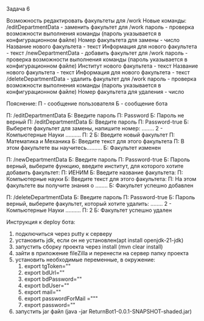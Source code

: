 Задача 6

Возможность редактировать факультеты для /work
Новые команды:
/editDepartmentData - заменить факультет для /work
пароль - проверка возможности выполнения команды (пароль указывается в конфигурационном файле)
Номер факультета для замены - число
Название нового факультета -  текст
Информация для нового факультета -  текст
/newDepartmentData - добавить факультет для /work
пароль - проверка возможности выполнения команды (пароль указывается в конфигурационном файле)
Институт нового факультета -  текст
Название нового факультета -  текст
Информация для нового факультета -  текст
/deleteDepartmentData - удалить факультет для /work
пароль - проверка возможности выполнения команды (пароль указывается в конфигурационном файле)
Номер факультета для удаления -  число

Пояснение:
П - сообщение пользователя
Б - сообщение бота



П: /editDepartmentData
Б: Введите пароль
П: Password
Б: Пароль не верный
П: /editDepartmentData
Б: Введите пароль
П: Password-true
Б: Выберете факультет для замены, напишите номер:
……..
2 - Компьютерные Науки
……….
П: 2
Б: Введите новый факультет
П: Математика и Механика
Б: Введите текст для этого факультета
П: В этом факультете вы научитесь……….
Б: Факультет изменен

П: /newDepartmentData
Б: Введите пароль
П: Password-true
Б: Пароль верный, выберите функцию, введите институт, для которого хотите добавить факультет:
П: ИЕНИМ
Б: Введите название факультета:
П: Компьютерные науки
Б: Введите текст для этого факультета:
П: На этом факультете вы получите знания о ……..
Б: Факультет успешно добавлен

П: /deleteDepartmentData
Б: Введите пароль
П: Password-true
Б: Пароль верный, выберите факультет, который хотите удалить:
……..
2 - Компьютерные Науки
……….
П: 2
Б: Факультет успешно удален

Инструкция к deploy бота:
1.  подключиться через putty к серверу
2. установить jdk, если он не установлен(apt install openjdk-21-jdk)
3. запустить сборку проекта через install
   (mvn clear install)
3. зайти в приложениe fileZilla и перенести на сервер папку проекта
4. установить необходимые переменные, в окружение:
   1. export tgToken=""
   2. export bdUrl=""
   3. export bdPassword=""
   4. export bdUser=""
   5. export mail=""
   6. export passwordForMail ="""
   7. export password=""
5. запустить jar файл (java -jar ReturnBot1-0.0.1-SNAPSHOT-shaded.jar)